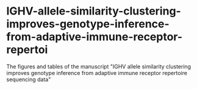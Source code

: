 # IGHV-allele-similarity-clustering-improves-genotype-inference-from-adaptive-immune-receptor-repertoi
The figures and tables of the manuscript "IGHV allele similarity clustering improves genotype inference from adaptive immune receptor repertoire sequencing data"
